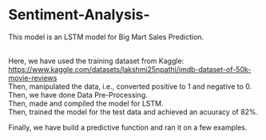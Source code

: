 # Sentiment-Analysis-
This model is an LSTM model for Big Mart Sales Prediction.  <br> <br>

Here, we have used the training dataset from Kaggle: https://www.kaggle.com/datasets/lakshmi25npathi/imdb-dataset-of-50k-movie-reviews <br>
Then, manipulated the data, i.e., converted positive to 1 and negative to 0. <br>
Then, we have done Data Pre-Processing. <br>
Then, made and compiled the model for LSTM. <br>
Then, trained the model for the test data and achieved an acuuracy of 82%. <br>

Finally, we have build a predictive function and ran it on a few examples.


